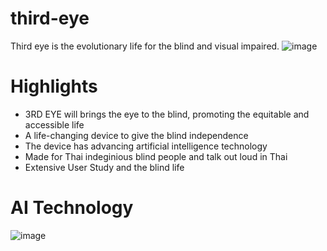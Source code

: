 # third-eye
Third eye is the evolutionary life for the blind and visual impaired.
![image](https://user-images.githubusercontent.com/65888725/161082744-e4b2b349-313a-4afc-8677-d359c69cc41e.png)

# Highlights
- 3RD EYE will brings the eye to the blind, promoting the equitable and accessible life
- A life-changing device to give the blind independence
- The device has advancing artificial intelligence technology
- Made for Thai indeginious blind people and talk out loud in Thai
- Extensive User Study and the blind life

# AI Technology
![image](https://user-images.githubusercontent.com/65888725/161083868-1c95f91a-97ad-4952-810e-5c55909c9a9d.png)

